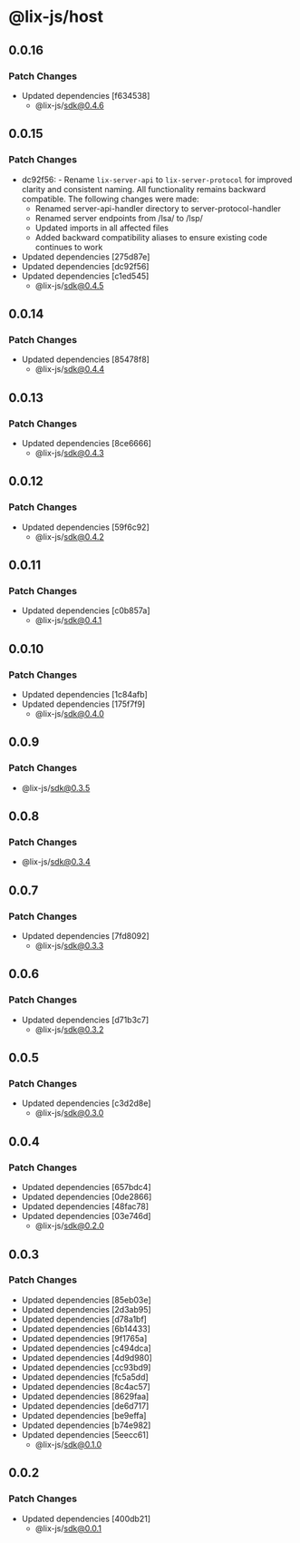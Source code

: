 # @lix-js/host

## 0.0.16

### Patch Changes

- Updated dependencies [f634538]
  - @lix-js/sdk@0.4.6

## 0.0.15

### Patch Changes

- dc92f56: - Rename `lix-server-api` to `lix-server-protocol` for improved clarity and consistent naming. All functionality remains backward compatible. The following changes were made:
  - Renamed server-api-handler directory to server-protocol-handler
  - Renamed server endpoints from /lsa/ to /lsp/
  - Updated imports in all affected files
  - Added backward compatibility aliases to ensure existing code continues to work
- Updated dependencies [275d87e]
- Updated dependencies [dc92f56]
- Updated dependencies [c1ed545]
  - @lix-js/sdk@0.4.5

## 0.0.14

### Patch Changes

- Updated dependencies [85478f8]
  - @lix-js/sdk@0.4.4

## 0.0.13

### Patch Changes

- Updated dependencies [8ce6666]
  - @lix-js/sdk@0.4.3

## 0.0.12

### Patch Changes

- Updated dependencies [59f6c92]
  - @lix-js/sdk@0.4.2

## 0.0.11

### Patch Changes

- Updated dependencies [c0b857a]
  - @lix-js/sdk@0.4.1

## 0.0.10

### Patch Changes

- Updated dependencies [1c84afb]
- Updated dependencies [175f7f9]
  - @lix-js/sdk@0.4.0

## 0.0.9

### Patch Changes

- @lix-js/sdk@0.3.5

## 0.0.8

### Patch Changes

- @lix-js/sdk@0.3.4

## 0.0.7

### Patch Changes

- Updated dependencies [7fd8092]
  - @lix-js/sdk@0.3.3

## 0.0.6

### Patch Changes

- Updated dependencies [d71b3c7]
  - @lix-js/sdk@0.3.2

## 0.0.5

### Patch Changes

- Updated dependencies [c3d2d8e]
  - @lix-js/sdk@0.3.0

## 0.0.4

### Patch Changes

- Updated dependencies [657bdc4]
- Updated dependencies [0de2866]
- Updated dependencies [48fac78]
- Updated dependencies [03e746d]
  - @lix-js/sdk@0.2.0

## 0.0.3

### Patch Changes

- Updated dependencies [85eb03e]
- Updated dependencies [2d3ab95]
- Updated dependencies [d78a1bf]
- Updated dependencies [6b14433]
- Updated dependencies [9f1765a]
- Updated dependencies [c494dca]
- Updated dependencies [4d9d980]
- Updated dependencies [cc93bd9]
- Updated dependencies [fc5a5dd]
- Updated dependencies [8c4ac57]
- Updated dependencies [8629faa]
- Updated dependencies [de6d717]
- Updated dependencies [be9effa]
- Updated dependencies [b74e982]
- Updated dependencies [5eecc61]
  - @lix-js/sdk@0.1.0

## 0.0.2

### Patch Changes

- Updated dependencies [400db21]
  - @lix-js/sdk@0.0.1
